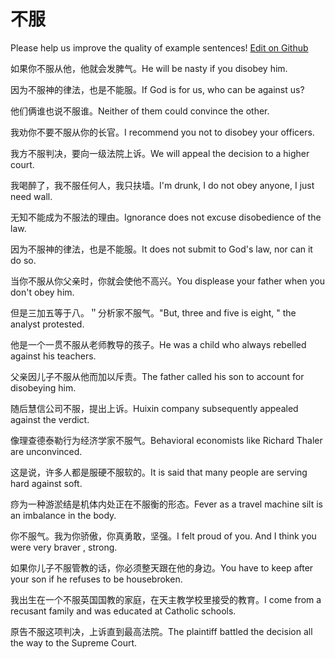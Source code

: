 # 不服

Please help us improve the quality of example sentences! [Edit on Github](https://github.com/jiyushe/jiyu-example-sentence-source/blob/main/chinese/bufu.md)

<p><span class="chinese">如果你不服从他，他就会发脾气。</span><span class="english">He will be nasty if you disobey him.</span></p>

<p><span class="chinese">因为不服神的律法，也是不能服。</span><span class="english">If God is for us, who can be against us?</span></p>

<p><span class="chinese">他们俩谁也说不服谁。</span><span class="english">Neither of them could convince the other.</span></p>

<p><span class="chinese">我劝你不要不服从你的长官。</span><span class="english">I recommend you not to disobey your officers.</span></p>

<p><span class="chinese">我方不服判决，要向一级法院上诉。</span><span class="english">We will appeal the decision to a higher court.</span></p>

<p><span class="chinese">我喝醉了，我不服任何人，我只扶墙。</span><span class="english">I'm drunk, I do not obey anyone, I just need wall.</span></p>

<p><span class="chinese">无知不能成为不服法的理由。</span><span class="english">Ignorance does not excuse disobedience of the law.</span></p>

<p><span class="chinese">因为不服神的律法，也是不能服。</span><span class="english">It does not submit to God's law, nor can it do so.</span></p>

<p><span class="chinese">当你不服从你父亲时，你就会使他不高兴。</span><span class="english">You displease your father when you don't obey him.</span></p>

<p><span class="chinese">但是三加五等于八。＂分析家不服气。</span><span class="english">"But, three and five is eight, " the analyst protested.</span></p>

<p><span class="chinese">他是一个一贯不服从老师教导的孩子。</span><span class="english">He was a child who always rebelled against his teachers.</span></p>

<p><span class="chinese">父亲因儿子不服从他而加以斥责。</span><span class="english">The father called his son to account for disobeying him.</span></p>

<p><span class="chinese">随后慧信公司不服，提出上诉。</span><span class="english">Huixin company subsequently appealed against the verdict.</span></p>

<p><span class="chinese">像理查德泰勒行为经济学家不服气。</span><span class="english">Behavioral economists like Richard Thaler are unconvinced.</span></p>

<p><span class="chinese">这是说，许多人都是服硬不服软的。</span><span class="english">It is said that many people are serving hard against soft.</span></p>

<p><span class="chinese">痧为一种游淤结是机体内处正在不服衡的形态。</span><span class="english">Fever as a travel machine silt is an imbalance in the body.</span></p>

<p><span class="chinese">你不服气。我为你骄傲，你真勇敢，坚强。</span><span class="english">I felt proud of you. And I think you were very braver , strong.</span></p>

<p><span class="chinese">如果你儿子不服管教的话，你必须整天跟在他的身边。</span><span class="english">You have to keep after your son if he refuses to be housebroken.</span></p>

<p><span class="chinese">我出生在一个不服英国国教的家庭，在天主教学校里接受的教育。</span><span class="english">I come from a recusant family and was educated at Catholic schools.</span></p>

<p><span class="chinese">原告不服这项判决，上诉直到最高法院。</span><span class="english">The plaintiff battled the decision all the way to the Supreme Court.</span></p>

